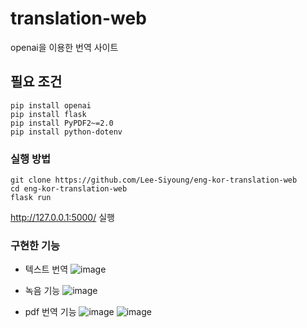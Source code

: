 # translation-web
openai을 이용한 번역 사이트

## 필요 조건


```
pip install openai
pip install flask
pip install PyPDF2~=2.0
pip install python-dotenv

```

### 실행 방법

```
git clone https://github.com/Lee-Siyoung/eng-kor-translation-web
cd eng-kor-translation-web
flask run
```

http://127.0.0.1:5000/  실행
 
### 구현한 기능
- 텍스트 번역
![image](https://user-images.githubusercontent.com/57993534/234579009-a9383bd8-211f-4b8e-a786-e85564a6ea69.png)
  
- 녹음 기능
![image](https://user-images.githubusercontent.com/57993534/234579147-00e02b26-7cbe-4b7d-ad87-e959dcf34b00.png)

 
- pdf 번역 기능
![image](https://user-images.githubusercontent.com/57993534/234579214-19639176-0e44-4a33-9f2c-670dcbd41382.png)
![image](https://user-images.githubusercontent.com/57993534/234578815-9aff9f60-4fec-49b0-84be-e756d9daebb4.png)


